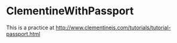 # ClementineWithPassport

This is a practice at http://www.clementinejs.com/tutorials/tutorial-passport.html

